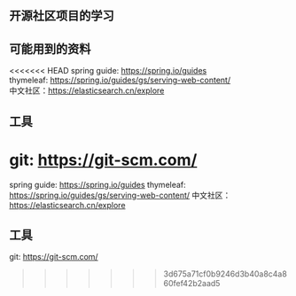 ## 开源社区项目的学习

## 可能用到的资料
<<<<<<< HEAD
spring guide: https://spring.io/guides <br>
thymeleaf: https://spring.io/guides/gs/serving-web-content/ <br>
中文社区：https://elasticsearch.cn/explore <br>

## 工具

git: https://git-scm.com/ 
=======
spring guide: https://spring.io/guides
thymeleaf: https://spring.io/guides/gs/serving-web-content/
中文社区：https://elasticsearch.cn/explore

## 工具

git: https://git-scm.com/
>>>>>>> 3d675a71cf0b9246d3b40a8c4a860fef42b2aad5
